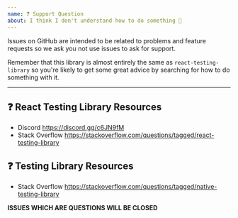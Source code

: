 ```yaml
---
name: ❓ Support Question
about: I think I don't understand how to do something 🤨
---
```


<!-- ---------- 👆 Click "Preview"! -->

Issues on GitHub are intended to be related to problems and feature requests so we ask you not use
issues to ask for support.

Remember that this library is almost entirely the same as `react-testing-library` so you're likely
to get some great advice by searching for how to do something with it.

---

## ❓ React Testing Library Resources

- Discord https://discord.gg/c6JN9fM
- Stack Overflow https://stackoverflow.com/questions/tagged/react-testing-library

## ❓ Testing Library Resources

- Stack Overflow https://stackoverflow.com/questions/tagged/native-testing-library

**ISSUES WHICH ARE QUESTIONS WILL BE CLOSED**
